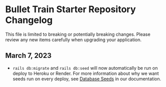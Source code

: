 # Bullet Train Starter Repository Changelog
This file is limited to breaking or potentially breaking changes. Please review any new items carefully when upgrading your application.

## March 7, 2023
 - `rails db:migrate` and `rails db:seed` will now automatically be run on deploy to Heroku or Render. For more information about why we want seeds run on every deploy, see [Database Seeds](http://bullettrain.co/docs/seeds) in our documentation.
